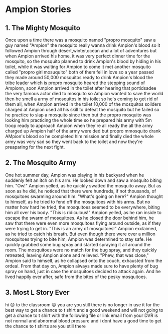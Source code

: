 <head>
  <script async src="https://www.googletagmanager.com/gtag/js?id=G-6971NP6T4P"></script>
  <script>
    window.dataLayer = window.dataLayer || [];
    function gtag(){dataLayer.push(arguments);}
    gtag('js', new Date());

    gtag('config', 'G-6971NP6T4P');
  </script>
</head>

# Ampion Stories

## 1. The Mighty Mosquito
Once upon a time there was a mosquito named "propro mosquito" saw a guy named "Ampion" the mosquito really wanna drink Ampion's blood so it followed Ampion through desert,winter,ocean and a lot of adventures but when Ampion arrived his home, it was very perfect dinner time for the mosquito, so the mosquito planned to drink Ampion's blood by hiding in his toilet, while it was waiting for Ampion to come it met another mosquito called "propro girl mosuquito" both of them fell in love so a year passed they made around 50,000 mosquitos ready to drink Ampion's blood the tribe leader which is propro mosquito heared the stepping sound of Ampionn, soon Ampion arrived in the toilet after hearing that portidsadee the very famous actor died to mosquito so Ampion wanted to save the world then he smell a army of mosquitos in his toilet so he's coming to get rid of them all, when Ampion arrived in the toilet 10,000 of the mosquitos soilders charged at Ampion used all his skill to defeat the mosquito but he failed so he practice to slap a mosquito since then but the propro mosquito was looking him practicing the whole time so he prepared his army with 5m troop ready to approach Ampion when they're all ready the all the army charged up Ampion half of the army were ded but propro mmosquito drank AMpion's blood so he completed him mission and finally died the whole army was very sad so they went back to the toilet and now they're preaparing for the next fight.<br>

## 2. The Mosquito Army
One hot summer day, Ampion was playing in his backyard when he suddenly felt an itch on his arm. He looked down and saw a mosquito biting him.
"Ow!" Ampion yelled, as he quickly swatted the mosquito away.
But as soon as he did, he noticed that there were hundreds, if not thousands, of mosquitoes swarming around him.
"What's going on here?" Ampion thought to himself, as he tried to fend off the mosquitoes with his arms.
But no matter how hard he tried, the mosquitoes seemed to be everywhere, biting him all over his body.
"This is ridiculous!" Ampion yelled, as he ran inside to escape the swarm of mosquitoes.
As he closed the door behind him, he saw that there were even more mosquitoes flying around outside, as if they were trying to get in.
"This is an army of mosquitoes!" Ampion exclaimed, as he tried to catch his breath.
But even though there were over a million mosquitoes trying to bite him, Ampion was determined to stay safe. He quickly grabbed some bug spray and started spraying it all around the room.
The mosquitoes were no match for the bug spray, and they quickly retreated, leaving Ampion alone and relieved.
"Phew, that was close," Ampion said to himself, as he collapsed onto the couch, exhausted from the ordeal.
From that day on, Ampion always made sure to have plenty of bug spray on hand, just in case the mosquitoes decided to attack again. And he lived happily ever after, safe from the bites of the pesky mosquitoes.<br>

## 3. Most L Story Ever
hi 😊 to the classroom 😊 you are you still there is no longer in use it for the best way to get a chance to t shirt and a good weekend and will not going to get a chance to t shirt with the following file or link email from your DVR is not normal and abnormal blood pressure and i dont have a good time to get the chance to t shirts are you still there<br>
